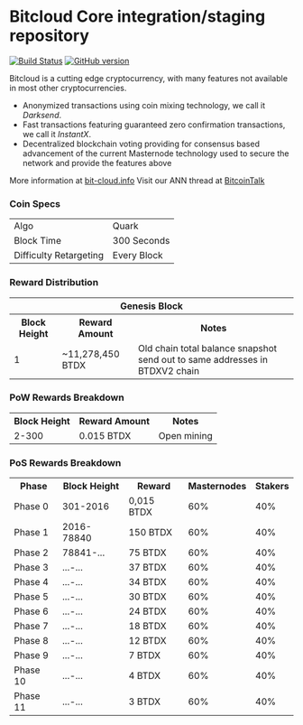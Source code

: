 Bitcloud Core integration/staging repository
=====================================

[![Build Status](https://travis-ci.org/BTDX-Project/BTDX.svg?branch=master)](https://travis-ci.org/BTDX-Project/BTDX) [![GitHub version](https://badge.fury.io/gh/BTDX-Project%2FBTDX.svg)](https://badge.fury.io/gh/BTDX-Project%2FBTDX)

Bitcloud is a cutting edge cryptocurrency, with many features not available in most other cryptocurrencies.
- Anonymized transactions using coin mixing technology, we call it _Darksend_.
- Fast transactions featuring guaranteed zero confirmation transactions, we call it _InstantX_.
- Decentralized blockchain voting providing for consensus based advancement of the current Masternode
  technology used to secure the network and provide the features above

More information at [bit-cloud.info](https://bit-cloud.info) Visit our ANN thread at [BitcoinTalk](https://bitcointalk.org/index.php?topic=2092583.0)

### Coin Specs
<table>
<tr><td>Algo</td><td>Quark</td></tr>
<tr><td>Block Time</td><td>300 Seconds</td></tr>
<tr><td>Difficulty Retargeting</td><td>Every Block</td></tr>
</table>

### Reward Distribution

<table>
<th colspan=4>Genesis Block</th>
<tr><th>Block Height</th><th>Reward Amount</th><th>Notes</th></tr>
<tr><td>1</td><td>~11,278,450 BTDX</td><td>Old chain total balance snapshot send out to same addresses in BTDXV2 chain</td></tr>
</table>

### PoW Rewards Breakdown

<table>
<tr><th>Block Height</th><th>Reward Amount</th><th>Notes</th></tr>
<tr><td>2-300</td><td>0.015 BTDX</td><td>Open mining</td></tr>
</table>

### PoS Rewards Breakdown

<table>
<th>Phase</th><th>Block Height</th><th>Reward</th><th>Masternodes</th><th>Stakers</th>
<tr><td>Phase 0</td><td>301-2016</td><td>0,015 BTDX</td><td>60% </td><td>40%</td></tr>
<tr><td>Phase 1</td><td>2016-78840</td><td>150 BTDX</td><td>60%</td><td>40%</td></tr>
<tr><td>Phase 2</td><td>78841-...</td><td>75 BTDX</td><td>60%</td><td>40%</td></tr>
<tr><td>Phase 3</td><td>...-...</td><td>37 BTDX</td><td>60%</td><td>40%</td></tr>
<tr><td>Phase 4</td><td>...-...</td><td>34 BTDX</td><td>60%</td><td>40%</td></tr>
<tr><td>Phase 5</td><td>...-...</td><td>30 BTDX</td><td>60%</td><td>40%</td></tr>
<tr><td>Phase 6</td><td>...-...</td><td>24 BTDX</td><td>60%</td><td>40%</td></tr>
<tr><td>Phase 7</td><td>...-...</td><td>18 BTDX</td><td>60%</td><td>40%</td></tr>
<tr><td>Phase 8</td><td>...-...</td><td>12 BTDX</td><td>60%</td><td>40%</td></tr>
<tr><td>Phase 9</td><td>...-...</td><td>7 BTDX</td><td>60%</td><td>40%</td></tr>
<tr><td>Phase 10</td><td>...-...</td><td>4 BTDX</td><td>60%</td><td>40%</td></tr>
<tr><td>Phase 11</td><td>...-...</td><td>3 BTDX</td><td>60%</td><td>40%</td></tr>
</table>
